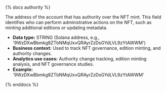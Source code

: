 {% docs authority %}

The address of the account that has authority over the NFT mint. This field identifies who can perform administrative actions on the NFT, such as minting additional editions or updating metadata.

- **Data type:** STRING (Solana address, e.g., '9WzDXwBbmkg8ZTbNMqUxvQRAyrZzDsGYdLVL9zYtAWWM')
- **Business context:** Used to track NFT governance, edition minting, and authority changes.
- **Analytics use cases:** Authority change tracking, edition minting analysis, and NFT governance studies.
- **Example:** '9WzDXwBbmkg8ZTbNMqUxvQRAyrZzDsGYdLVL9zYtAWWM'

{% enddocs %} 
